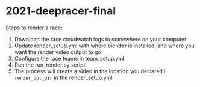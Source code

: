 # 2021-deepracer-final

Steps to render a race:
1. Download the race cloudwatch logs to somewhere on your computer
4. Update render_setup.yml with where blender is installed, and where you want the render video output to go
2. Configure the race teams in team_setup.yml
5. Run the run_render.py script
6. The process will create a video in the location you declared i  `render_out_dir` in the render_setup.yml

